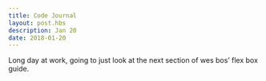```yaml
---
title: Code Journal
layout: post.hbs
description: Jan 20
date: 2018-01-20
---
```


Long day at work, going to just look at the next section of wes bos’ flex box guide.
